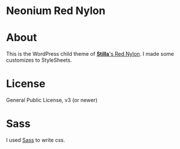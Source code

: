 Neonium Red Nylon
================================

# About

This is the WordPress child theme of [**Stilla**'s Red Nylon](http://wordpress.org/extend/themes/red-nylon).
I made some customizes to StyleSheets.

# License

General Public License, v3 (or newer)

# Sass

I used [Sass](http://sass-lang.com/) to write css.